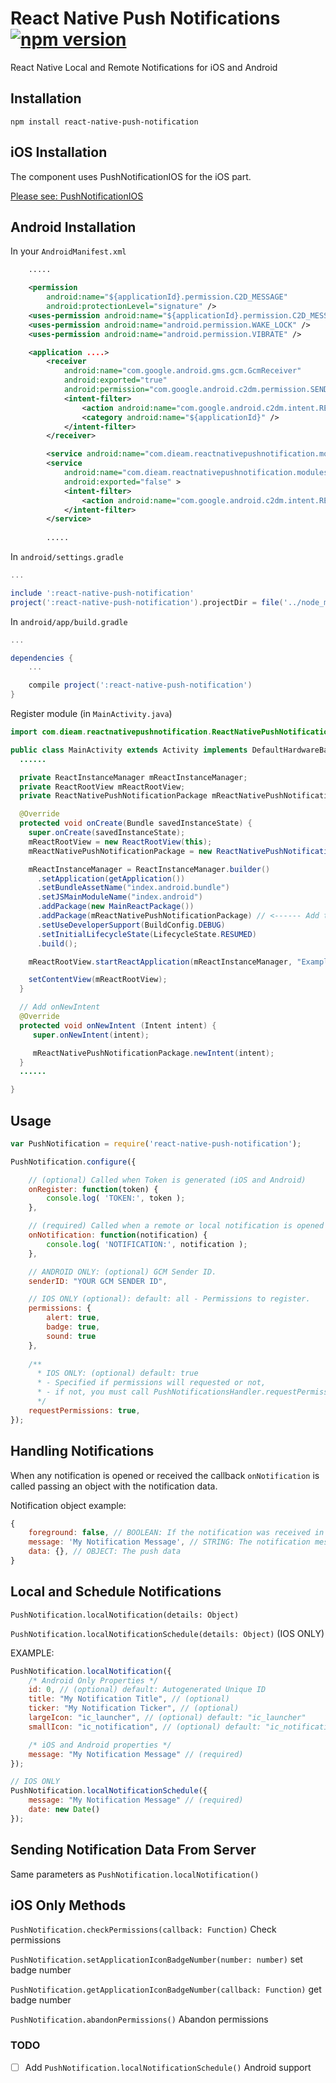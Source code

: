 # React Native Push Notifications [![npm version](https://badge.fury.io/js/react-native-push-notification.svg)](http://badge.fury.io/js/react-native-push-notification)

React Native Local and Remote Notifications for iOS and Android

## Installation
`npm install react-native-push-notification`

## iOS Installation
The component uses PushNotificationIOS for the iOS part.

[Please see: PushNotificationIOS](https://facebook.github.io/react-native/docs/pushnotificationios.html#content)

## Android Installation
In your `AndroidManifest.xml`
```xml
    .....

    <permission
        android:name="${applicationId}.permission.C2D_MESSAGE"
        android:protectionLevel="signature" />
    <uses-permission android:name="${applicationId}.permission.C2D_MESSAGE" />
    <uses-permission android:name="android.permission.WAKE_LOCK" />
    <uses-permission android:name="android.permission.VIBRATE" />

    <application ....>
        <receiver
            android:name="com.google.android.gms.gcm.GcmReceiver"
            android:exported="true"
            android:permission="com.google.android.c2dm.permission.SEND" >
            <intent-filter>
                <action android:name="com.google.android.c2dm.intent.RECEIVE" />
                <category android:name="${applicationId}" />
            </intent-filter>
        </receiver>

        <service android:name="com.dieam.reactnativepushnotification.modules.RNPushNotificationRegistrationService"/>
        <service
            android:name="com.dieam.reactnativepushnotification.modules.RNPushNotificationListenerService"
            android:exported="false" >
            <intent-filter>
                <action android:name="com.google.android.c2dm.intent.RECEIVE" />
            </intent-filter>
        </service>
        
        .....

```

In `android/settings.gradle`
```gradle
...

include ':react-native-push-notification'
project(':react-native-push-notification').projectDir = file('../node_modules/react-native-push-notification/RNPushNotificationAndroid')
```

In `android/app/build.gradle`

```gradle
...

dependencies {
    ...

    compile project(':react-native-push-notification')
}
```

Register module (in `MainActivity.java`)

```java
import com.dieam.reactnativepushnotification.ReactNativePushNotificationPackage;  // <--- Import

public class MainActivity extends Activity implements DefaultHardwareBackBtnHandler {
  ......

  private ReactInstanceManager mReactInstanceManager;
  private ReactRootView mReactRootView;
  private ReactNativePushNotificationPackage mReactNativePushNotificationPackage; // <------ Add Package Variable

  @Override
  protected void onCreate(Bundle savedInstanceState) {
    super.onCreate(savedInstanceState);
    mReactRootView = new ReactRootView(this);
    mReactNativePushNotificationPackage = new ReactNativePushNotificationPackage(this); // <------ Initialize the Package

    mReactInstanceManager = ReactInstanceManager.builder()
      .setApplication(getApplication())
      .setBundleAssetName("index.android.bundle")
      .setJSMainModuleName("index.android")
      .addPackage(new MainReactPackage())
      .addPackage(mReactNativePushNotificationPackage) // <------ Add the Package
      .setUseDeveloperSupport(BuildConfig.DEBUG)
      .setInitialLifecycleState(LifecycleState.RESUMED)
      .build();

    mReactRootView.startReactApplication(mReactInstanceManager, "ExampleApp", null);

    setContentView(mReactRootView);
  }

  // Add onNewIntent
  @Override
  protected void onNewIntent (Intent intent) {
     super.onNewIntent(intent);

     mReactNativePushNotificationPackage.newIntent(intent);
  }
  ......

}
```

## Usage
```javascript
var PushNotification = require('react-native-push-notification');

PushNotification.configure({

    // (optional) Called when Token is generated (iOS and Android)
    onRegister: function(token) {
        console.log( 'TOKEN:', token );
    },

    // (required) Called when a remote or local notification is opened or received
    onNotification: function(notification) {
        console.log( 'NOTIFICATION:', notification );
    },

    // ANDROID ONLY: (optional) GCM Sender ID.
    senderID: "YOUR GCM SENDER ID",

    // IOS ONLY (optional): default: all - Permissions to register.
    permissions: {
        alert: true,
        badge: true,
        sound: true
    },
    
    /**
      * IOS ONLY: (optional) default: true
      * - Specified if permissions will requested or not,
      * - if not, you must call PushNotificationsHandler.requestPermissions() later
      */
    requestPermissions: true,
});
```

## Handling Notifications
When any notification is opened or received the callback `onNotification` is called passing an object with the notification data.

Notification object example:
```javascript
{
    foreground: false, // BOOLEAN: If the notification was received in foreground or not
    message: 'My Notification Message', // STRING: The notification message
    data: {}, // OBJECT: The push data
}
```

## Local and Schedule Notifications
`PushNotification.localNotification(details: Object)`

`PushNotification.localNotificationSchedule(details: Object)` (IOS ONLY)

EXAMPLE:
```javascript
PushNotification.localNotification({
    /* Android Only Properties */
    id: 0, // (optional) default: Autogenerated Unique ID
    title: "My Notification Title", // (optional)
    ticker: "My Notification Ticker", // (optional)
    largeIcon: "ic_launcher", // (optional) default: "ic_launcher"
    smallIcon: "ic_notification", // (optional) default: "ic_notification" with fallback for "ic_launcher"

    /* iOS and Android properties */
    message: "My Notification Message" // (required)
});

// IOS ONLY
PushNotification.localNotificationSchedule({
	message: "My Notification Message" // (required)
	date: new Date()
});
```

## Sending Notification Data From Server
Same parameters as `PushNotification.localNotification()`

## iOS Only Methods
`PushNotification.checkPermissions(callback: Function)` Check permissions

`PushNotification.setApplicationIconBadgeNumber(number: number)` set badge number

`PushNotification.getApplicationIconBadgeNumber(callback: Function)` get badge number

`PushNotification.abandonPermissions()` Abandon permissions

### TODO
- [ ] Add `PushNotification.localNotificationSchedule()` Android support


